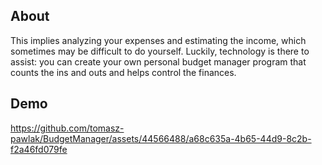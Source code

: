 ## About
 This implies analyzing your expenses and estimating the income, which sometimes may be difficult to do yourself. Luckily, technology is there to assist: you can create your own personal budget manager program that counts the ins and outs and helps control the finances.
 ## Demo

https://github.com/tomasz-pawlak/BudgetManager/assets/44566488/a68c635a-4b65-44d9-8c2b-f2a46fd079fe

